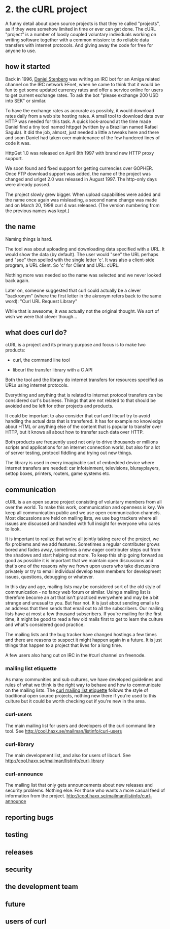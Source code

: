 # 2. the cURL project

A funny detail about open source projects is that they're called "projects",
as if they were somehow limited in time or ever can get done. The cURL
"project" is a number of loosly coupled voluntary individuals working on
writing software together with a common mission: to do reliable data transfers
with internet protocols. And giving away the code for free for anyone to use.

## how it started

Back in 1996, [Daniel Stenberg](http://daniel.haxx.se/) was writing an IRC bot
for an Amiga related channel on the IRC network EFnet, when he came to think
that it would be fun to get some updated currency rates and offer a service
online for users to get current exchange rates. To ask the bot "please
exchange 200 USD into SEK" or similar.

To have the exchange rates as accurate as possibly, it would download rates
daily from a web site hosting rates. A small tool to download data over HTTP
was needed for this task. A quick look-around at the time made Daniel find a
tiny tool named httpget (written by a Brazilian named Rafael Sagula). It did
the job, almost, just needed a little a tweaks here and there and soon Daniel
had taken over maintenance of the few hundered lines of code it was.

HttpGet 1.0 was released on April 8th 1997 with brand new HTTP proxy support.

We soon found and fixed support for getting currencies over GOPHER.  Once FTP
download support was added, the name of the project was changed and urlget 2.0
was released in August 1997. The http-only days were already passed.

The project slowly grew bigger. When upload capabilities were added and the
name once again was misleading, a second name change was made and on March 20,
1998 curl 4 was released. (The version numbering from the previous names was
kept.)

## the name

Naming things is hard.

The tool was about uploading and downloading data specified with a URL. It
would show the data (by default). The user would "see" the URL perhaps and
"see" then spelled with the single letter 'c'. It was also a client-side
program, a URL client. So 'c' for Client and URL: cURL.

Nothing more was needed so the name was selected and we never looked back
again.

Later on, someone suggested that curl could actually be a clever "backronym"
(where the first letter in the akronym refers back to the same word): "Curl
URL Request Library"

While that is awesome, it was actually not the original thought. We sort of
wish we were that clever though...

## what does curl do?

cURL is a project and its primary purpose and focus is to make two products:

- curl, the command line tool

- libcurl the transfer library with a C API

Both the tool and the library do internet transfers for resources specified as
URLs using internet protocols.

Everything and anything that is related to internet protocol transfers can be
considered curl's business. Things that are not related to that should be
avoided and be left for other projects and products.

It could be important to also consider that curl and libcurl try to avoid
handling the actual data that is transfered. It has for example no knowledge
about HTML or anything else of the content that is popular to transfer over
HTTP, but it knows all about how to transfer such data over HTTP.

Both products are frequently used not only to drive thousands or millions
scripts and applications for an internet connection world, but also for a lot
of server testing, protocol fiddling and trying out new things.

The library is used in every imaginable sort of embedded device where internet
transfers are needed: car infotainment, televisions, blurayplayers, settop
boxes, printers, routers, game systems etc.

## communication

cURL is a an open source project consisting of voluntary members from all over
the world. To make this work, communication and openness is key. We keep all
communication public and we use open communication channels. Most discussions
are held on mailing lists, we use bug trackers where all issues are discussed
and handled with full insight for everyone who cares to look.

It is important to realize that we're all jointly taking care of the project,
we fix problems and we add features. Sometimes a regular contributer grows
bored and fades away, sometimes a new eager contributer steps out from the
shadows and start helping out more. To keep this ship going forward as good as
possible it is important that we maintain open discussions and that's one of
the reasons why we frown upon users who take discussions privately or try to
email individual develop team members for development issues, questions,
debugging or whatever.

In this day and age, mailing lists may be considered sort of the old style of
communication - no fancy web forum or similar. Using a mailing list is
therefore become an art that isn't practiced everywhere and may be a bit
strange and unusual to you. But fear not. It is just about sending emails to
an address that then sends that email out to all the subscribers. Our mailing
lists have at most a few thousand subscribers. If you're mailing for the first
time, it might be good to read a few old mails first to get to learn the
culture and what's considered good practice.

The mailing lists and the bug tracker have changed hostings a few times and
there are reasons to suspect it might happen again in a future. It is just
things that happen to a project that lives for a long time.

A few users also hang out on IRC in the #curl channel on freenode.

### mailing list etiquette

As many communities and sub cultures, we have developed guidelines and rules
of what we think is the right way to behave and how to communicate on the
mailing lists. The [curl mailing list
etiquette](http://curl.haxx.se/mail/etiquette.html) follows the style of
traditional open source projects, nothing new there if you're used to this
culture but it could be worth checking out if you're new in the area.

### curl-users

The main mailing list for users and developers of the curl command line
tool. See http://cool.haxx.se/mailman/listinfo/curl-users

### curl-library

The main development list, and also for users of libcurl. See
http://cool.haxx.se/mailman/listinfo/curl-library

### curl-announce

The mailing list that only gets announcements about new releases and security
problems. Nothing else. For those who wants a more casual feed of information
from the project. http://cool.haxx.se/mailman/listinfo/curl-announce

## reporting bugs

## testing

## releases

## security

## the development team

## future

## users of curl
